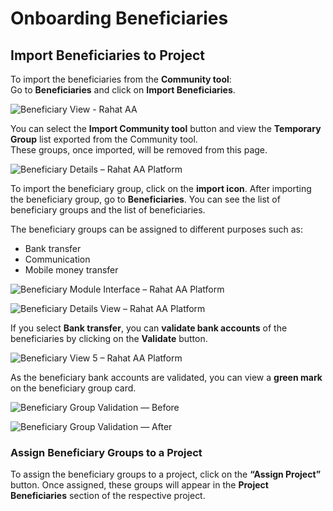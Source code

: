 # Onboarding Beneficiaries

## Import Beneficiaries to Project

To import the beneficiaries from the **Community tool**:  
Go to **Beneficiaries** and click on **Import Beneficiaries**.
   
 ![Beneficiary View - Rahat AA](https://assets.rumsan.net/rahat/beneficiary1.png)

You can select the **Import Community tool** button and view the **Temporary Group** list exported from the Community tool.  
These groups, once imported, will be removed from this page.

![Beneficiary Details – Rahat AA Platform](https://assets.rumsan.net/rahat/beneficiary2.png)

To import the beneficiary group, click on the **import icon**.  After importing the beneficiary group, go to **Beneficiaries**.  You can see the list of beneficiary groups and the list of beneficiaries.

The beneficiary groups can be assigned to different purposes such as:  
- Bank transfer  
- Communication  
- Mobile money transfer

![Beneficiary Module Interface – Rahat AA Platform](https://assets.rumsan.net/rahat/beneficiary3.png)

![Beneficiary Details View – Rahat AA Platform](https://assets.rumsan.net/rahat/beneficiary4.png)

If you select **Bank transfer**, you can **validate bank accounts** of the beneficiaries by clicking on the **Validate** button.

![Beneficiary View 5 – Rahat AA Platform](https://assets.rumsan.net/rahat/beneficiary5.png)

As the beneficiary bank accounts are validated, you can view a **green mark** on the beneficiary group card.

![Beneficiary Group Validation — Before](https://assets.rumsan.net/rahat/beneficiary6.png)

![Beneficiary Group Validation — After](https://assets.rumsan.net/rahat/beneficiary7.png)

### Assign Beneficiary Groups to a Project

To assign the beneficiary groups to a project, click on the **“Assign Project”** button.
Once assigned, these groups will appear in the **Project Beneficiaries** section of the respective project.
